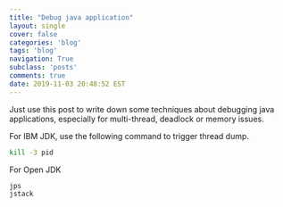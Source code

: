 ```yaml
---
title: "Debug java application"
layout: single
cover: false
categories: 'blog'
tags: 'blog'
navigation: True
subclass: 'posts'
comments: true
date: 2019-11-03 20:48:52 EST
---
```


Just use this post to write down some techniques about debugging java applications, especially for multi-thread, deadlock or memory issues.

For IBM JDK, use the following command to trigger thread dump.

```bash
kill -3 pid
```

For Open JDK

```bash
jps
jstack
```
